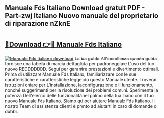 ## Manuale Fds Italiano Download gratuit PDF - Part-zwj Italiano Nuovo manuale del proprietario di riparazione nZknE

# <h2><a href="http://dfb0hi.blite.top/?on=Manuale+Fds+Italiano">🔗Download 👉🔴 Manuale Fds Italiano</a></h2>

[![Manuale Fds Italiano download](https://i.imgur.com/lujVjoI.png)](http://dfb0hi.blite.top/?on=Manuale+Fds+Italiano)
La tua guida All'eccellenza questa guida fornisce una tabella di marcia dettagliata per padroneggiare L'uso del tuo nuovo REDDDDDDD. Segui per garantire prestazioni e divertimento ottimali. Prima di utilizzare Manuale Fds Italiano, familiarizzare con le sue caratteristiche e caratteristiche leggendo questo Manuale utente. Troverai istruzioni chiare per L'installazione, la configurazione e il funzionamento, nonché suggerimenti per la risoluzione dei problemi comuni. Sperimenta la potenza Dell'elenco delle funzionalità nel palmo della tua mano con il tuo nuovo Manuale Fds Italiano. Siamo qui per aiutare Manuale Fds Italiano. Il nostro Team di assistenza clienti è pronto ad aiutarti in caso di domande o dubbi.
